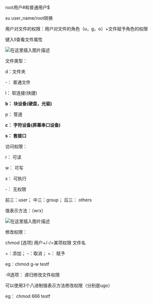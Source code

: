 root用户#和普通用户$

su user_name/root转换

用户对文件的权限：用户对文件的角色（u，g，o）+文件赋予角色的权限

键入ll查看文件属性

![在这里插入图片描述](https://i-blog.csdnimg.cn/blog_migrate/3d26a2e426175b7138be3b15b9a5900e.png)

文件类型：

d：文件夹

-： 普通文件

l： 软连接(快捷)

**b： 块设备(硬盘，光驱)**

p： 管道

**c： 字符设备(屏幕串口设备)**

**s： 套接口**

访问权限：

r： 可读

w： 可写

x： 可执行

-： 无权限

前三：user； 中三：group； 后三： others

值表示方法：（wrx）

![在这里插入图片描述](https://i-blog.csdnimg.cn/blog_migrate/036d70d9f5fa76e30860289bf5b1303a.png)

修改权限：

chmod [选项] 用户+/-/=某项权限 文件名

+：添加； -：取消； =： 赋予

eg：chmod g-w testf

-R选项： 递归修改文件权限

可以使用3个八进制值表示方法修改权限（分别是ugo）

eg： chmod 666 testf

